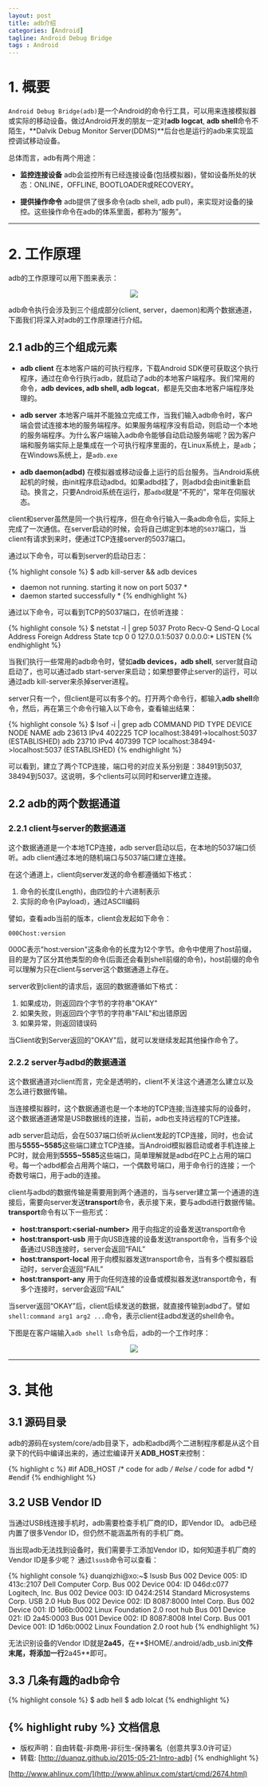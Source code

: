 ```yaml
---
layout: post
title: adb介绍
categories: [Android]
tagline: Android Debug Bridge
tags : Android
---
```


# 1. 概要

`Android Debug Bridge(adb)`是一个Android的命令行工具，可以用来连接模拟器或实际的移动设备。做过Android开发的朋友一定对**adb logcat**, **adb shell**命令不陌生，**Dalvik Debug Monitor Server(DDMS)**后台也是运行的adb来实现监控调试移动设备。

总体而言，adb有两个用途：

- **监控连接设备** adb会监控所有已经连接设备(包括模拟器)，譬如设备所处的状态：ONLINE，OFFLINE, BOOTLOADER或RECOVERY。

- **提供操作命令** adb提供了很多命令(adb shell, adb pull)，来实现对设备的操控。这些操作命令在adb的体系里面，都称为“服务”。

***

# 2. 工作原理

adb的工作原理可以用下图来表示：

<div align="center"><img src="/assets/images/adb/1-three-elements-of-adb.png" /></div>

adb命令执行会涉及到三个组成部分(client, server，daemon)和两个数据通道，下面我们将深入对adb的工作原理进行介绍。

## 2.1 adb的三个组成元素

- **adb client**
  在本地客户端的可执行程序，下载Android SDK便可获取这个执行程序，通过在命令行执行adb，就启动了adb的本地客户端程序。我们常用的命令，**adb devices, adb shell, adb logcat**，都是先交由本地客户端程序处理的。

- **adb server**
  本地客户端并不能独立完成工作，当我们输入adb命令时，客户端会尝试连接本地的服务端程序。如果服务端程序没有启动，则启动一个本地的服务端程序。为什么客户端输入adb命令能够自动启动服务端呢？因为客户端和服务端实际上是集成在一个可执行程序里面的，在Linux系统上，是`adb`；在Windows系统上，是`adb.exe`

- **adb daemon(adbd)**
  在模拟器或移动设备上运行的后台服务。当Android系统起机的时候，由init程序启动adbd。如果adbd挂了，则adbd会由init重新启动。换言之，只要Android系统在运行，那`adbd`就是“不死的”，常年在伺服状态。
  
client和server虽然是同一个执行程序，但在命令行输入一条adb命令后，实际上完成了一次通信。在server启动的时候，会将自己绑定到本地的`5037`端口，当client有请求到来时，便通过TCP连接server的5037端口。

通过以下命令，可以看到server的启动日志：

{% highlight console %}
$ adb kill-server && adb devices
* daemon not running. starting it now on port 5037 *
* daemon started successfully *
{% endhighlight %}

通过以下命令，可以看到TCP的5037端口，在侦听连接：

{% highlight console %}
$ netstat -l | grep 5037
Proto Recv-Q Send-Q    Local Address   Foreign Address     State
tcp        0      0    127.0.0.1:5037  0.0.0.0:*           LISTEN
{% endhighlight %}

当我们执行一些常用的adb命令时，譬如**adb devices，adb shell**, server就自动启动了，也可以通过adb start-server来启动；如果想要停止server的运行，可以通过adb kill-server来杀掉server进程。

server只有一个，但client是可以有多个的。打开两个命令行，都输入**adb shell**命令，然后，再在第三个命令行输入以下命令，查看输出结果：

{% highlight console %}
$ lsof -i | grep adb
COMMAND   PID   TYPE DEVICE NODE NAME
adb     23613   IPv4 402225 TCP  localhost:38491->localhost:5037 (ESTABLISHED)
adb     23710   IPv4 407399 TCP  localhost:38494->localhost:5037 (ESTABLISHED)
{% endhighlight %}

可以看到，建立了两个TCP连接，端口号的对应关系分别是：38491到5037, 38494到5037。这说明，多个clients可以同时和server建立连接。

## 2.2 adb的两个数据通道

### 2.2.1 client与server的数据通道 

这个数据通道是一个本地TCP连接，adb server启动以后，在本地的5037端口侦听。adb client通过本地的随机端口与5037端口建立连接。

在这个通道上，client向server发送的命令都遵循如下格式：

1. 命令的长度(Length)，由四位的十六进制表示
2. 实际的命令(Payload)，通过ASCII编码

譬如，查看adb当前的版本，client会发起如下命令：

    000Chost:version

000C表示"host:version"这条命令的长度为12个字节。命令中使用了host前缀，目的是为了区分其他类型的命令(后面还会看到shell前缀的命令)，host前缀的命令可以理解为只在client与server这个数据通道上存在。

server收到client的请求后，返回的数据遵循如下格式：

1. 如果成功，则返回四个字节的字符串"OKAY"
2. 如果失败，则返回四个字节的字符串"FAIL"和出错原因
3. 如果异常，则返回错误码

当Client收到Server返回的"OKAY"后，就可以发继续发起其他操作命令了。

### 2.2.2 **server与adbd的数据通道**

这个数据通道对client而言，完全是透明的，client不关注这个通道怎么建立以及怎么进行数据传输。

当连接模拟器时，这个数据通道也是一个本地的TCP连接;当连接实际的设备时，这个数据通道通常是USB数据线的连接，当前，adb也支持远程的TCP连接。

adb server启动后，会在5037端口侦听从client发起的TCP连接，同时，也会试图与**5555~5585**这些端口建立TCP连接。当Android模拟器启动或者手机连接上PC时，就会用到**5555~5585**这些端口，简单理解就是adbd在PC上占用的端口号。每一个adbd都会占用两个端口，一个偶数号端口，用于命令行的连接；一个奇数号端口，用于adb的连接。
    
client与adbd的数据传输是需要用到两个通道的，当与server建立第一个通道的连接后，需要向server发送**transport**命令，表示接下来，要与adbd进行数据传输。**transport**命令有以下一些形式：

- **host:transport:&lt;serial-number&gt;** 用于向指定的设备发送transport命令
- **host:transport-usb** 用于向USB连接的设备发送transport命令，当有多个设备通过USB连接时，server会返回“FAIL”
- **host:transport-local** 用于向模拟器发送transport命令，当有多个模拟器启动时，server会返回“FAIL”
- **host:transport-any** 用于向任何连接的设备或模拟器发送transport命令，有多个连接时，server会返回“FAIL”

当server返回“OKAY”后，client后续发送的数据，就直接传输到adbd了。譬如`shell:command arg1 arg2 ...`命令，表示client往adbd发送的shell命令。

下图是在客户端输入`adb shell ls`命令后，adb的一个工作时序：

<div align="center"><img src="/assets/images/adb/2-adb-time-sequence.png" /></div>

***

# 3. 其他

## 3.1 源码目录

adb的源码在system/core/adb目录下，adb和adbd两个二进制程序都是从这个目录下的代码中编译出来的，通过宏编译开关**ADB_HOST**来控制：

{% highlight c %}
#if ADB_HOST
/* code for adb */
#else
/* code for adbd */
#endif
{% endhighlight %}


## 3.2 USB Vendor ID

当通过USB线连接手机时，adb需要检查手机厂商的ID，即Vendor ID。
adb已经内置了很多Vendor ID，但仍然不能涵盖所有的手机厂商。

当出现adb无法找到设备时，我们需要手工添加Vendor ID，如何知道手机厂商的Vendor ID是多少呢？ 通过`lsusb`命令可以查看：

{% highlight console %}
duanqizhi@xo:~$ lsusb 
Bus 002 Device 005: ID 413c:2107 Dell Computer Corp. 
Bus 002 Device 004: ID 046d:c077 Logitech, Inc. 
Bus 002 Device 003: ID 0424:2514 Standard Microsystems Corp. USB 2.0 Hub
Bus 002 Device 002: ID 8087:8000 Intel Corp. 
Bus 002 Device 001: ID 1d6b:0002 Linux Foundation 2.0 root hub
Bus 001 Device 021: ID 2a45:0003 
Bus 001 Device 002: ID 8087:8008 Intel Corp. 
Bus 001 Device 001: ID 1d6b:0002 Linux Foundation 2.0 root hub
{% endhighlight %}

无法识别设备的Vendor ID就是**2a45**，在**$HOME/.android/adb_usb.ini**文件末尾，将添加一行**2a45**即可。

## 3.3 几条有趣的adb命令

{% highlight console %}
$ adb hell
$ adb lolcat
{% endhighlight %}


{% highlight ruby %}
文档信息
--------------
* 版权声明：自由转载-非商用-非衍生-保持署名（创意共享3.0许可证）
* 转载: [http://duanqz.github.io/2015-05-21-Intro-adb]
{% endhighlight %}


[http://www.ahlinux.com/](http://www.ahlinux.com/start/cmd/2674.html)

[jekyll]:      http://jekyllrb.com
[jekyll-gh]:   https://github.com/jekyll/jekyll
[jekyll-help]: https://github.com/jekyll/jekyll-help
